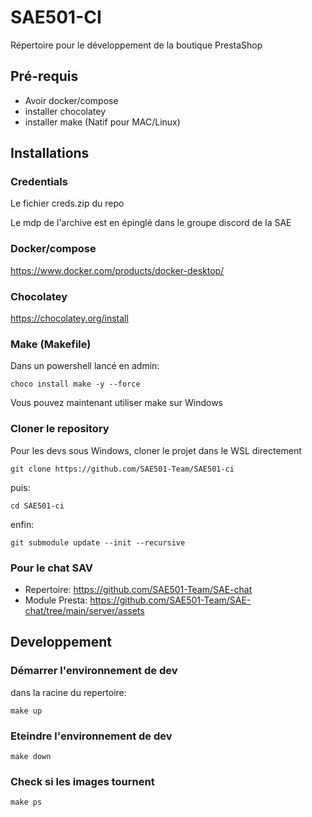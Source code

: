 # SAE501-CI

Répertoire pour le développement de la boutique PrestaShop

## Pré-requis

- Avoir docker/compose
- installer chocolatey
- installer make (Natif pour MAC/Linux)

## Installations

### Credentials

Le fichier creds.zip du repo

Le mdp de l'archive est en épinglé dans le groupe discord de la SAE

### Docker/compose

https://www.docker.com/products/docker-desktop/

### Chocolatey

https://chocolatey.org/install

### Make (Makefile)

Dans un powershell lancé en admin:

```
choco install make -y --force
```

Vous pouvez maintenant utiliser make sur Windows

### Cloner le repository  

Pour les devs sous Windows, cloner le projet dans le WSL directement

```
git clone https://github.com/SAE501-Team/SAE501-ci
```

puis:

```
cd SAE501-ci
```

enfin:

```
git submodule update --init --recursive
```

### Pour le chat SAV

- Repertoire: https://github.com/SAE501-Team/SAE-chat
- Module Presta: https://github.com/SAE501-Team/SAE-chat/tree/main/server/assets

## Developpement

### Démarrer l'environnement de dev

dans la racine du repertoire:

```
make up
```

### Eteindre l'environnement de dev

```
make down
```

### Check si les images tournent

```
make ps
```
